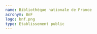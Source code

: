 ```yaml
---
name: Bibliothèque nationale de France
acronym: BnF
logo: bnf.png
type: Etablissement public
---
```

